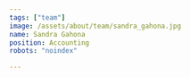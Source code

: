 ```yaml
---
tags: ["team"]
image: /assets/about/team/sandra_gahona.jpg
name: Sandra Gahona
position: Accounting
robots: "noindex"

---
```


